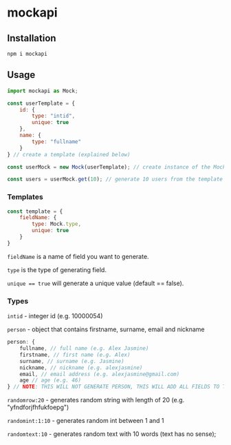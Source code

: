 # mockapi
## Installation

```
npm i mockapi
```

## Usage

```js
import mockapi as Mock;

const userTemplate = {
    id: {
        type: "intid",
        unique: true
    },
    name: {
        type: "fullname"
    }
} // create a template (explained below)

const userMock = new Mock(userTemplate); // create instance of the Mock from the template

const users = userMock.get(10); // generate 10 users from the template
```

### Templates 

```js
const template = {
    fieldName: {
        type: Mock.type,
        unique: true
    }
}
```
`fieldName` is a name of field you want to generate.

`type` is the type of generating field.

`unique == true` will generate a unique value (default == false).


### Types

`intid` - integer id (e.g. 10000054)

`person` - object that contains firstname, surname, email and nickname 
```js
person: {
    fullname, // full name (e.g. Alex Jasmine)
    firstname, // first name (e.g. Alex)
    surname, // surname (e.g. Jasmine)
    nickname, // nickname (e.g. alexjasmine)
    email, // email address (e.g. alexjasmine@gmail.com)
    age // age (e.g. 46)
} // NOTE: THIS WILL NOT GENERATE PERSON, THIS WILL ADD ALL FIELDS TO THE OBJECT, NOT ONLY PERSON OBJECT SO YOU CAN USE ANY NAME OF THIS FIELD
```
`randomrow:20` - generates random string with length of 20 (e.g. "yfndforjfhfukfoepg")

`randomint:1:10` - generates random int between 1 and 1 

`randomtext:10` - generates random text with 10 words (text has no sense);
